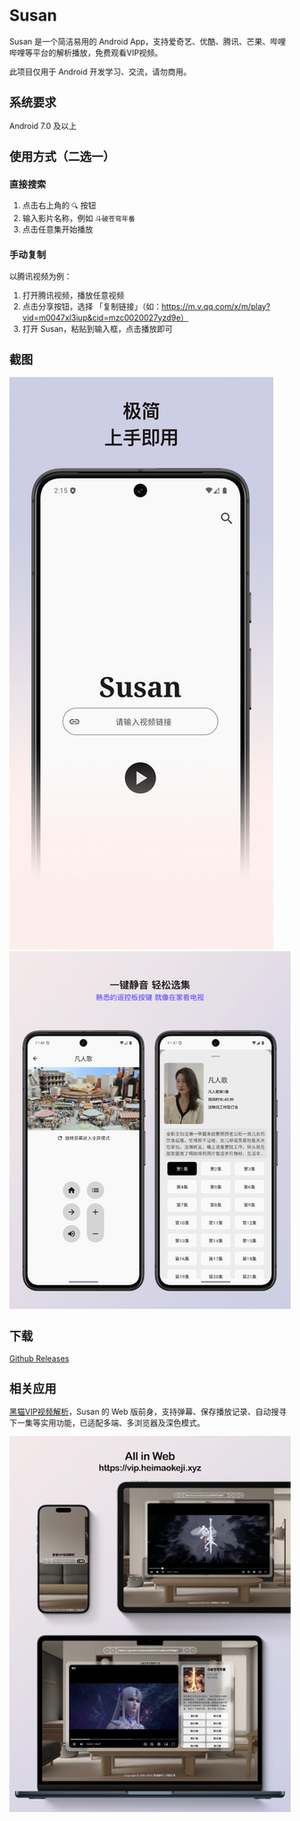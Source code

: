 # Susan

Susan 是一个简洁易用的 Android App，支持爱奇艺、优酷、腾讯、芒果、哔哩哔哩等平台的解析播放，免费观看VIP视频。

此项目仅用于 Android 开发学习、交流，请勿商用。

## 系统要求

Android 7.0 及以上

## 使用方式（二选一）

### 直接搜索

1. 点击右上角的 `🔍` 按钮
2. 输入影片名称，例如 `斗破苍穹年番`
3. 点击任意集开始播放

### 手动复制

以腾讯视频为例：

1. 打开腾讯视频，播放任意视频
2. 点击分享按钮，选择 「复制链接」（如：https://m.v.qq.com/x/m/play?vid=m0047xl3iup&cid=mzc0020027yzd9e）
3. 打开 Susan，粘贴到输入框，点击播放即可

## 截图

<img src="./screenshot/screenshot_mobile_home.webp" alt="Android 首页截图"/>
<img src="./screenshot/screenshot_mobile_player.webp" alt="Android 播放页截图"/>

## 下载

[Github Releases](https://github.com/Jiangmenghao/susan/releases)

## 相关应用

[黑猫VIP视频解析](https://vip.heimaokeji.xyz)，Susan 的 Web 版前身，支持弹幕、保存播放记录、自动搜寻下一集等实用功能，已适配多端、多浏览器及深色模式。

<img src="./screenshot/screenshot_web.webp" alt="Android 截图"/>